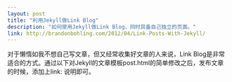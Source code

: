 ```yaml
---
layout: post
title: "利用Jekyll做Link Blog"
description: "如何使用Jekyll做Link Blog，同时具备自己独立的页面。" 
link: http://brandonbohling.com/2012/04/Link-Posts-With-Jekyll/
---
```

对于懒惰如我不想自己写文章，但又经常收集好文章的人来说，Link Blog是非常适合的方式。通过以下对Jekyll的文章模板post.html的简单修改之后，发布文章的时候，添加上link: 说明即可。